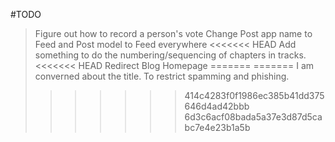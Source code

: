 #TODO

> Figure out how to record a person's vote
> Change Post app name to Feed and Post model to Feed everywhere
<<<<<<< HEAD
> Add something to do the numbering/sequencing of chapters in tracks.
<<<<<<< HEAD
> Redirect Blog Homepage
=======
=======
> I am converned about the title. To restrict spamming and phishing.
>>>>>>> 414c4283f0f1986ec385b41dd375646d4ad42bbb
>>>>>>> 6d3c6acf08bada5a37e3d87d5cabc7e4e23b1a5b
